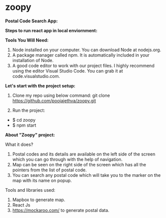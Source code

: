 # zoopy
**Postal Code Search App:**

**Steps to run react app in local enviornment:**

**Tools You Will Need:**
1. Node installed on your computer. You can download Node at nodejs.org.
2. A package manager called npm. It is automatically included in your installation of Node.
3. A good code editor to work with our project files. I highly recommend using the editor Visual Studio Code. You can grab it at code.visualstudio.com.

**Let's start with the project setup:**

1. Clone my repo using below command:
git clone https://github.com/poojajethva/zoopy.git

2. Run the project:
  - $ cd zoopy 
  - $ npm start

**About "Zoopy" project:**

What it does?

1. Postal codes and its details are available on the left side of the screen which you can go through with the help of navigation.
2. Map can be seen on the right side of the screen which has all the pointers from the list of postal code.
3. You can search any postal code which will take you to the marker on the map with its name on popup.

Tools and libraries used:
1. Mapbox to generate map.
2. React Js
3. https://mockaroo.com/ to generate postal data.
